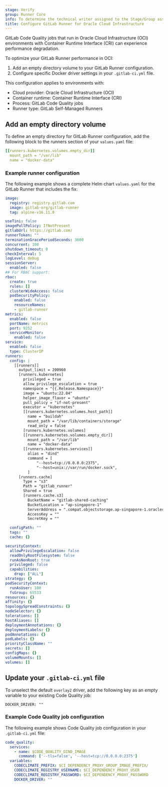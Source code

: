 ```yaml
---
stage: Verify
group: Runner Core
info: To determine the technical writer assigned to the Stage/Group associated with this page, see https://handbook.gitlab.com/handbook/product/ux/technical-writing/#assignments
title: Configure GitLab Runner for Oracle Cloud Infrastructure
---
```


GitLab Code Quality jobs that run in Oracle Cloud Infrastructure (OCI) environments with Container Runtime Interface (CRI) can experience performance degradation.

To optimize your GitLab Runner performance in OCI:

1. Add an empty directory volume to your GitLab Runner configuration.
1. Configure specific Docker driver settings in your `.gitlab-ci.yml` file.

This configuration applies to environments with:

- Cloud provider: Oracle Cloud Infrastructure (OCI)
- Container runtime: Container Runtime Interface (CRI)
- Process: GitLab Code Quality jobs
- Runner type: GitLab Self-Managed Runners

## Add an empty directory volume

To define an empty directory for GitLab Runner configuration, add the following block to the runners section of your `values.yaml` file:

```yaml
[[runners.kubernetes.volumes.empty_dir]]
  mount_path = "/var/lib"
  name = "docker-data"
```

### Example runner configuration

The following example shows a complete Helm chart `values.yaml` for the GitLab Runner that includes the fix:

```yaml
image:
  registry: registry.gitlab.com
  image: gitlab-org/gitlab-runner
  tag: alpine-v16.11.0

useTini: false
imagePullPolicy: IfNotPresent
gitlabUrl: https://gitlab.com/
runnerToken: ""
terminationGracePeriodSeconds: 3600
concurrent: 100
shutdown_timeout: 0
checkInterval: 5
logLevel: debug
sessionServer:
  enabled: false
## For RBAC support:
rbac:
  create: true
  rules: []
  clusterWideAccess: false
  podSecurityPolicy:
    enabled: false
    resourceNames:
    - gitlab-runner
metrics:
  enabled: false
  portName: metrics
  port: 9252
  serviceMonitor:
    enabled: false
service:
  enabled: false
  type: ClusterIP
runners:
  config: |
    [[runners]]
      output_limit = 200960
      [runners.kubernetes]
        privileged = true
        allow_privilege_escalation = true
        namespace = "{{.Release.Namespace}}"
        image = "ubuntu:22.04"
        helper_image_flavor = "ubuntu"
        pull_policy = "if-not-present"
        executor = "kubernetes"
        [[runners.kubernetes.volumes.host_path]]
          name = "buildah"
          mount_path = "/var/lib/containers/storage"
          read_only = false
        [runners.kubernetes.volumes]
        [[runners.kubernetes.volumes.empty_dir]]
          mount_path = "/var/lib"
          name = "docker-data"
        [[runners.kubernetes.services]]
          alias = "dind"
          command = [
              "--host=tcp://0.0.0.0:2375",
              "--host=unix://var/run/docker.sock",
          ]
      [runners.cache]
        Type = "s3"
        Path = "gitlab_runner"
        Shared = true
        [runners.cache.s3]
          BucketName = "gitlab-shared-caching"
          BucketLocation = "ap-singapore-1"
          ServerAddress = ".compat.objectstorage.ap-singapore-1.oraclecloud.com"
          AccessKey = ""
          SecretKey = ""

  configPath: ""
  tags: ""
  cache: {}

securityContext:
  allowPrivilegeEscalation: false
  readOnlyRootFilesystem: false
  runAsNonRoot: true
  privileged: false
  capabilities:
    drop: ["ALL"]
strategy: {}
podSecurityContext:
  runAsUser: 100
  fsGroup: 65533
resources: {}
affinity: {}
topologySpreadConstraints: {}
nodeSelector: {}
tolerations: []
hostAliases: []
deploymentAnnotations: {}
deploymentLabels: {}
podAnnotations: {}
podLabels: {}
priorityClassName: ""
secrets: []
configMaps: {}
volumeMounts: []
volumes: []
```

## Update your `.gitlab-ci.yml` file

To unselect the default `overlay2` driver, add the following key as an empty variable to your existing Code Quality job:

```shell
DOCKER_DRIVER: ""
```

### Example Code Quality job configuration

The following example shows Code Quality job configuration in your `.gitlab-ci.yml` file:

```yaml
code_quality:
  services:
    - name: $CODE_QUALITY_DIND_IMAGE
      command: ['--tls=false', '--host=tcp://0.0.0.0:2375']
  variables:
    CODECLIMATE_PREFIX: $CI_DEPENDENCY_PROXY_GROUP_IMAGE_PREFIX/
    CODECLIMATE_REGISTRY_USERNAME: $CI_DEPENDENCY_PROXY_USER
    CODECLIMATE_REGISTRY_PASSWORD: $CI_DEPENDENCY_PROXY_PASSWORD
    DOCKER_DRIVER: ""
```
